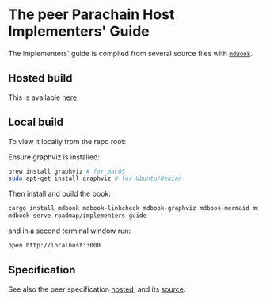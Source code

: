 # The peer Parachain Host Implementers' Guide

The implementers' guide is compiled from several source files with [`mdBook`](https://github.com/rust-lang/mdBook).

## Hosted build

This is available [here](https://paritytech.github.io/peer/book/).

## Local build

To view it locally from the repo root:

Ensure graphviz is installed:

```sh
brew install graphviz # for macOS
sudo apt-get install graphviz # for Ubuntu/Debian
```

Then install and build the book:

```sh
cargo install mdbook mdbook-linkcheck mdbook-graphviz mdbook-mermaid mdbook-last-changed
mdbook serve roadmap/implementers-guide
```

and in a second terminal window run:

```sh
open http://localhost:3000
```

## Specification

See also the peer specification [hosted](https://spec.peer.network/), and its [source](https://github.com/w3f/peer-spec).
